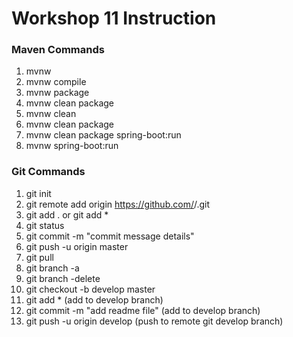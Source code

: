 # Workshop 11 Instruction

### Maven Commands
1. mvnw
2. mvnw compile
3. mvnw package
4. mvnw clean package
5. mvnw clean
6. mvnw clean package
7. mvnw clean package spring-boot:run
8. mvnw spring-boot:run

### Git Commands
1. git init
2. git remote add origin https://github.com/<username>/<projectname>.git
3. git add . or git add *
4. git status
5. git commit -m "commit message details"
6. git push -u origin master
7. git pull
8. git branch -a
9. git branch -delete <branch name>
10. git checkout -b develop master
11. git add * (add to develop branch)
12. git commit -m "add readme file" (add to develop branch)
13. git push -u origin develop (push to remote git develop branch)